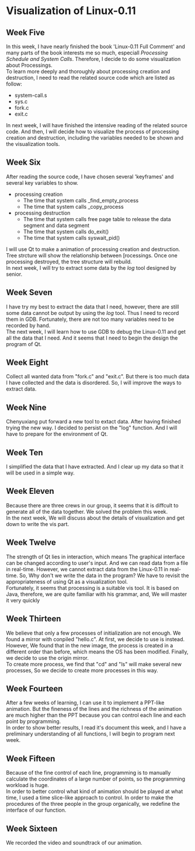 # Visualization of Linux-0.11
## Week Five
In this week, I have nearly finished the book 'Linux-0.11 Full Comment' and many parts of the book interests me so much, especiall *Processing Schedule and System Calls*. Therefore, I decide to do some visualization about Processings.  
To learn more deeply and thoroughly about processing creation and destruction, I need to read the related source code which are listed as follow:
- system-call.s
- sys.c
- fork.c
- exit.c     

In next week, I will have finished the intensive reading of the related source code. And then, I will decide how to visualize the process of processing creation and destruction, including the variables needed to be shown and the visualization tools.  

## Week Six
After reading the source code, I have chosen several 'keyframes' and several key variables to show.
- processing creation
  - The time that system calls \_find_empty_process
  - The time that system calls \_copy_process
- processing destruction
  - The time that system calls free page table to release the data segment and data segment
  - The time that system calls do_exit()
  - The time that system calls syswait_pid()

I will use Qt to make a animation of processing creation and destruction. Tree strcture will show the relationship between [rocessings. Once one processing destroyed, the tree structure will rebuild.   
In next week, I will try to extract some data by the *log* tool designed by senior.

## Week Seven
I have try my best to extract the data that I need, however, there are still some data cannot be output by using the *log* tool. Thus I need to record them in GDB. Fortunately, there are not too many variables need to be recorded by hand.  
The next week, I will learn how to use GDB to debug the Linux-0.11 and get all the data that I need. And it seems that I need to begin the design the program of Qt.

## Week Eight
Collect all wanted data from "fork.c" and "exit.c". But there is too much data I have collected and the data is disordered. So, I will improve the ways to extract data.

## Week Nine
Chenyuxiang put forward a new tool to extact data. After having finished trying the new way. I decided to persist on the "log" function. And I will have to prepare for the environment of Qt.

## Week Ten
I simplified the data that I have extracted. And I clear up my data so that it will be used in a simple way.

## Week Eleven
Because there are three crews in our group, it seems that it is diffcult to generate all of the data together. We solved the problem this week.    
In the next week, We will discuss about the details of visualization and get down to write the vis part.

## Week Twelve
The strength of Qt lies in interaction, which means The graphical interface can be changed according to user's input. And we can read data from a file in real-time. However, we cannot extract data from the Linux-0.11 in real-time. So, Why don't we write the data in the program? We have to revisit the appropriateness of using Qt as a visualization tool.    
Fortunately, it seems that processing is a suitable vis tool. It is based on Java, therefore, we are quite familiar with his grammar, and, We will master it very quickly

## Week Thirteen
We believe that only a few processes of initialization are not enough. We found a mirror with conpiled "hello.c". At first, we decide to use is instead. However, We found that in the new image, the process is created in a different order than before, which means the OS has been modified.
Finally, we decide to use the origin mirror.   
To create more process, we find that "cd" and "ls" will make several new processes, So we decide to create more processes in this way.

## Week Fourteen
After a few weeks of learning, I can use it to implement a PPT-like animation. But the fineness of the lines and the richness of the animation are much higher than the PPT because you can control each line and each point by programming.    
In order to show better results, I read it's document this week, and I have a preliminary understanding of all functions, I will begin to program next week.

## Week Fifteen
Because of the fine control of each line, programming is to manually calculate the coordinates of a large number of points, so the programming workload is huge.   
In order to better control what kind of animation should be played at what time, I used a time slice-like approach to control.
In order to make the procedures of the three people in the group organically, we redefine the interface of our function.

## Week Sixteen
We recorded the video and soundtrack of our animation.
